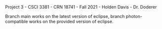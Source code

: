 

Project 3 - CSCI 3381 - CRN 18741 - Fall 2021 - Holden Davis - Dr. Doderer

Branch main works on the latest version of eclipse, branch photon-compatible works on the provided version of eclipse.

